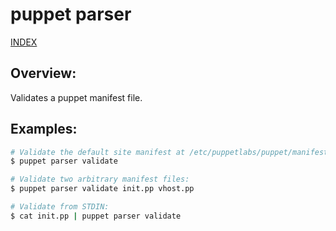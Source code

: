 # puppet parser

[INDEX](../../README.md)

## Overview:
Validates a puppet manifest file.

## Examples:

```bash
# Validate the default site manifest at /etc/puppetlabs/puppet/manifests/site.pp:
$ puppet parser validate

# Validate two arbitrary manifest files:
$ puppet parser validate init.pp vhost.pp

# Validate from STDIN:
$ cat init.pp | puppet parser validate
```